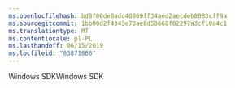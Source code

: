 ```yaml
---
ms.openlocfilehash: bd8f00de8adc40869ff34aed2aecdeb8083cff9a
ms.sourcegitcommit: 1bb00d2f4343e73ae8d58668f02297a3cf10a4c1
ms.translationtype: MT
ms.contentlocale: pl-PL
ms.lasthandoff: 06/15/2019
ms.locfileid: "63871686"
---
```

<span data-ttu-id="42a71-101">Windows SDK</span><span class="sxs-lookup"><span data-stu-id="42a71-101">Windows SDK</span></span>